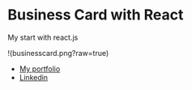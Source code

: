 # Business Card with React
My start with react.js

!(businesscard.png?raw=true)

- [My portfolio](https://lk-design.pl)
- [Linkedin](https://www.linkedin.com/in/lukaszkwasinski/)
